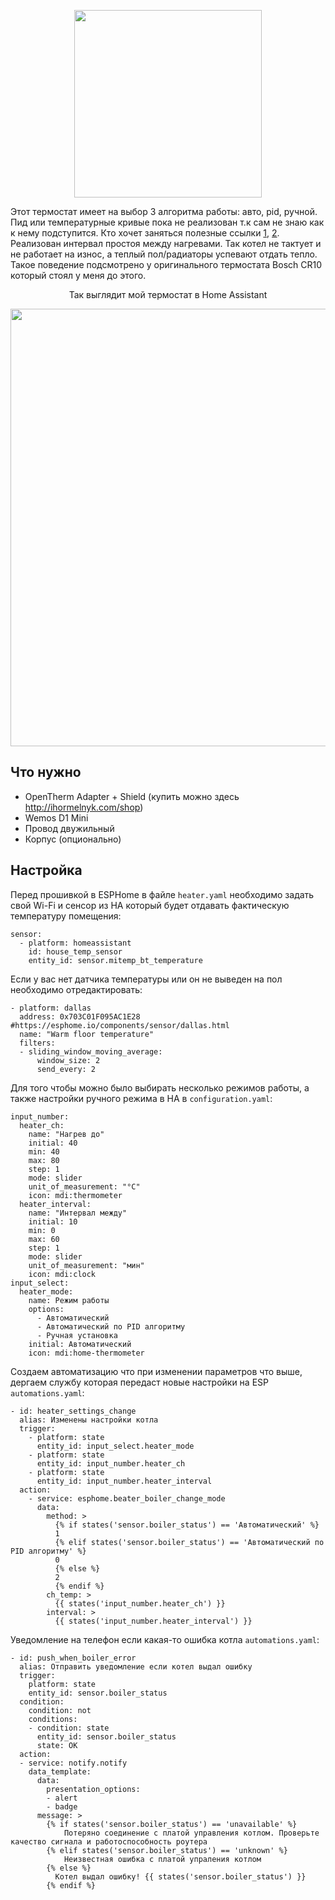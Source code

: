 <p align="center"><img src="https://user-images.githubusercontent.com/29150943/135769411-5f3ec076-1856-414a-bb72-7c28f793265d.jpg" height="300"></p>
<p>Этот термостат имеет на выбор 3 алгоритма работы: авто, pid, ручной. Пид или температурные кривые пока не реализован т.к сам не знаю как к нему подступится. Кто хочет заняться полезные ссылки <a href="https://wdn.su/blog/1154" target="_blank">1</a>, <a href="https://esphome.io/components/climate/pid.html" target="_blank">2</a>.
Реализован интервал простоя между нагревами. Так котел не тактует и не работает на износ, а теплый пол/радиаторы успевают отдать тепло. Такое поведение подсмотрено у оригинального термостата Bosch CR10 который стоял у меня до этого.</p>
<p align="center">Так выглядит мой термостат в Home Assistant</p>
<p align="center"><img src="https://user-images.githubusercontent.com/29150943/135770499-696640e5-6881-4ac7-9aa3-831cae0480f9.gif" height="700"></p>

<h2>Что нужно</h2>

* OpenTherm Adapter + Shield (купить можно здесь http://ihormelnyk.com/shop)
* Wemos D1 Mini
* Провод двужильный
* Корпус (опционально)

<h2>Настройка</h2>

Перед прошивкой в ESPHome в файле `heater.yaml` необходимо задать свой Wi-Fi и сенсор из HA который будет отдавать фактическую температуру помещения:

```
sensor:
  - platform: homeassistant
    id: house_temp_sensor
    entity_id: sensor.mitemp_bt_temperature
```

Если у вас нет датчика температуры или он не выведен на пол необходимо отредактировать:

```
- platform: dallas
  address: 0x703C01F095AC1E28     #https://esphome.io/components/sensor/dallas.html
  name: "Warm floor temperature"
  filters:
  - sliding_window_moving_average:
      window_size: 2
      send_every: 2
```

Для того чтобы можно было выбирать несколько режимов работы, а также настройки ручного режима в HA в `configuration.yaml`:

```
input_number:
  heater_ch:
    name: "Нагрев до"
    initial: 40
    min: 40
    max: 80
    step: 1
    mode: slider
    unit_of_measurement: "°C"
    icon: mdi:thermometer
  heater_interval:
    name: "Интервал между"
    initial: 10
    min: 0
    max: 60
    step: 1
    mode: slider
    unit_of_measurement: "мин"
    icon: mdi:clock
input_select:
  heater_mode:
    name: Режим работы
    options:
      - Автоматический
      - Автоматический по PID алгоритму
      - Ручная установка
    initial: Автоматический
    icon: mdi:home-thermometer
```
Создаем автоматизацию что при изменении параметров что выше, дергаем службу которая передаст новые настройки на ESP `automations.yaml`:
```
- id: heater_settings_change
  alias: Изменены настройки котла
  trigger:
    - platform: state
      entity_id: input_select.heater_mode
    - platform: state
      entity_id: input_number.heater_ch
    - platform: state
      entity_id: input_number.heater_interval
  action:
    - service: esphome.beater_boiler_change_mode
      data:
        method: >
          {% if states('sensor.boiler_status') == 'Автоматический' %}
          1
          {% elif states('sensor.boiler_status') == 'Автоматический по PID алгоритму' %}
          0
          {% else %}
          2
          {% endif %}
        ch_temp: > 
          {{ states('input_number.heater_ch') }}
        interval: >
          {{ states('input_number.heater_interval') }}
 ```

Уведомление на телефон если какая-то ошибка котла `automations.yaml`:
```
- id: push_when_boiler_error
  alias: Отправить уведомление если котел выдал ошибку
  trigger:
    platform: state
    entity_id: sensor.boiler_status
  condition:
    condition: not
    conditions:
    - condition: state
      entity_id: sensor.boiler_status
      state: OK
  action:
  - service: notify.notify
    data_template:
      data:
        presentation_options:
        - alert
        - badge
      message: >
        {% if states('sensor.boiler_status') == 'unavailable' %}
            Потеряно соединение с платой управления котлом. Проверьте качество сигнала и работоспособность роутера
        {% elif states('sensor.boiler_status') == 'unknown' %}
            Неизвестная ошибка с платой упраления котлом
        {% else %}
          Котел выдал ошибку! {{ states('sensor.boiler_status') }}
        {% endif %}
```
